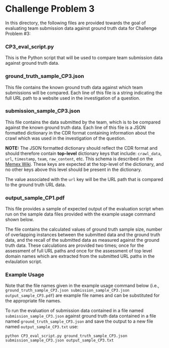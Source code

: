 # Challenge Problem 3

In this directory, the following files are provided towards the goal of evaluating team submission data against ground truth data for Challenge Problem #3:

### CP3_eval_script.py
This is the Python script that will be used to compare team submission data against ground truth data.

### ground_truth_sample_CP3.json
This file contains the known ground truth data against which team submissions will be compared.  Each line of this file is a string indicating the full URL path to a website used in the investigation of a question.

### submission_sample_CP3.json
This file contains the data submitted by the team, which is to be compared against the known ground truth data.  Each line of this file is a JSON formatted dictionary in the CDR format containing information about the crawl which was used in the investigation of the question.

**NOTE:** The JSON formatted dictionary should reflect the CDR format and should therefore contain **top-level** dictionary keys that include: `crawl_data`, `url`, `timestamp`, `team`, `raw_content`, etc.  This schema is described on the [Memex Wiki](https://memexproxy.com/wiki/display/MPM/CDR+Schema). These keys are expected at the top-level of the dictionary, and no other keys above this level should be present in the dictionary.

The value associated with the `url` key will be the URL path that is compared to the ground truth URL data.

### output_sample_CP1.pdf
This file provides a sample of expected output of the evaluation script when run on the sample data files provided with the example usage command shown below.

The file contains the calculated values of ground truth sample size, number of overlapping instances between the submitted data and the ground truth data, and the recall of the submitted data as measured against the ground truth data.  These calculations are provided two times; once for the assessment of full URL paths and once for the assessment of top level domain names which are extracted from the submitted URL paths in the evlaulation script.

### Example Usage
Note that the file names given in the example usage command below (i.e., `ground_truth_sample_CP3.json submission_sample_CP3.json output_sample_CP3.pdf`) are example file names and can be substituted for the appropriate file names.

To run the evaluation of submission data contained in a file named `submission_sample_CP3.json` against ground truth data contained in a file named `ground_truth_sample_CP3.json` and save the output to a new file named `output_sample_CP3.txt` use:

`python CP3_eval_script.py ground_truth_sample_CP3.json submission_sample_CP3.json output_sample_CP3.txt`

